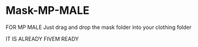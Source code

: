 # Mask-MP-MALE

FOR MP MALE
Just drag and drop the mask folder into your clothing folder

IT IS ALREADY FIVEM READY

